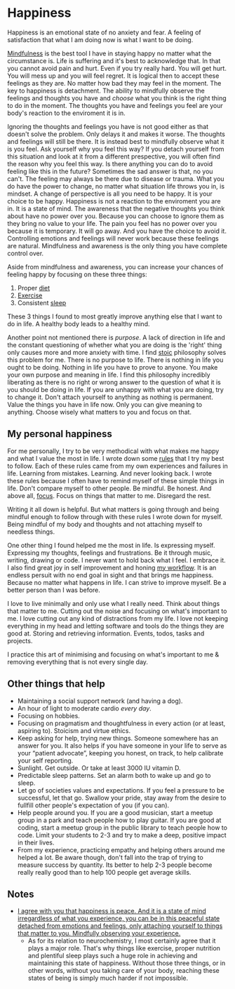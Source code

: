 # Happiness
Happiness is an emotional state of no anxiety and fear. A feeling of satisfaction that what I am doing now is what I want to be doing.

[Mindfulness](../mindfulness/mindfulness.md) is the best tool I have in staying happy no matter what the circumstance is. Life is suffering and it's best to acknowledge that. In that you cannot avoid pain and hurt. Even if you try really hard. You will get hurt. You will mess up and you will feel regret. It is logical then to accept these feelings as they are. No matter how bad they may feel in the moment. The key to happiness is detachment. The ability to mindfully observe the feelings and thoughts you have and _choose_ what you think is the right thing to do in the moment. The thoughts you have and feelings you feel are your body's reaction to the enviroment it is in.

Ignoring the thoughts and feelings you have is not good either as that doesn't solve the problem. Only delays it and makes it worse. The thoughts and feelings will still be there. It is instead best to mindfully observe what it is you feel. Ask yourself why you feel this way? If you detach yourself from this situation and look at it from a different prespective, you will often find the reason why you feel this way. Is there anything you can do to avoid feeling like this in the future? Sometimes the sad answer is that, no you can't. The feeling may always be there due to disease or trauma. What you do have the power to change, no matter what situation life throws you in, is mindset. A change of perspective is all you need to be happy. It is your choice to be happy. Happiness is not a reaction to the enviroment you are in. It is a state of mind. The awareness that the negative thoughts you think about have no power over you. Because you can choose to ignore them as they bring no value to your life. The pain you feel has no power over you because it is temporary. It will go away. And you have the choice to avoid it. Controlling emotions and feelings will never work because these feelings are natural. Mindfulness and awareness is the only thing you have complete control over.

Aside from mindfulness and awareness, you can increase your chances of feeling happy by focusing on these three things:
1. Proper [diet](../health/nutrition/nutrition.md)
2. [Exercise](../fitness/fitness.md)
3. Consistent [sleep](../sleep/sleep.md)

These 3 things I found to most greatly improve anything else that I want to do in life. A healthy body leads to a healthy mind.

Another point not mentioned there is _purpose_. A lack of direction in life and the constant questioning of whether what you are doing is the 'right' thing only causes more and more anxiety with time. I find [stoic](http://www.wikiwand.com/en/Stoicism) philosophy solves this problem for me. There is no purpose to life. There is nothing in life you ought to be doing. Nothing in life you have to prove to anyone. You make your own purpose and meaning in life. I find this philosophy incredibly liberating as there is no right or wrong answer to the question of what it is you should be doing in life. If you are unhappy with what you are doing, try to change it. Don't attach yourself to anything as nothing is permanent. Value the things you have in life now. Only you can give meaning to anything. Choose wisely what matters to you and focus on that.

## My personal happiness
For me personally, I try to be very methodical with what makes me happy and what I value the most in life. I wrote down some [rules](../focusing/rules.md) that I try my best to follow. Each of these rules came from my own experiences and failures in life. Learning from mistakes. Learning. And never looking back. I wrote these rules because I often have to remind myself of these simple things in life. Don't compare myself to other people. Be mindful. Be honest. And above all, [focus](../focusing/focusing.md). Focus on things that matter to me. Disregard the rest.

Writing it all down is helpful. But what matters is going through and being mindful enough to follow through with these rules I wrote down for myself. Being mindful of my body and thoughts and not attaching myself to needless things.

One other thing I found helped me the most in life. Is expressing myself. Expressing my thoughts, feelings and frustrations. Be it through music, writing, drawing or code. I never want to hold back what I feel. I embrace it. I also find great joy in self improvement and honing [my workflow](../sharing/my-workflow.md). It is an endless persuit with no end goal in sight and that brings me happiness. Because no matter what happens in life. I can strive to improve myself. Be a better person than I was before.

I love to live minimally and only use what I really need. Think about things that matter to me. Cutting out the noise and focusing on what's important to me. I love cutting out any kind of distractions from my life. I love not keeping everything in my head and letting software and tools do the things they are good at. Storing and retrieving information. Events, todos, tasks and projects.

I practice this art of minimising and focusing on what's important to me & removing everything that is not every single day.

## Other things that help
- Maintaining a social support network (and having a dog).
- An hour of light to moderate cardio _every day_.
- Focusing on hobbies.
- Focusing on pragmatism and thoughtfulness in every action (or at least, aspiring to). Stoicism and virtue ethics.
- Keep asking for help, trying new things. Someone somewhere has an answer for you. It also helps if you have someone in your life to serve as your “patient advocate”, keeping you honest, on track, to help calibrate your self reporting.
- Sunlight. Get outside. Or take at least 3000 IU vitamin D.
- Predictable sleep patterns. Set an alarm both to wake up and go to sleep.
- Let go of societies values and expectations. If you feel a pressure to be successful, let that go. Swallow your pride, stay away from the desire to fullfill other people's expectation of you (if you can).
- Help people around you. If you are a good musician, start a meetup group in a park and teach people how to play guitar. If you are good at coding, start a meetup group in the public library to teach people how to code. Limit your students to 2-3 and try to make a deep, positive impact in their lives.
- From my experience, practicing empathy and helping others around me helped a lot. Be aware though, don't fall into the trap of trying to measure success by quantity. Its better to help 2-3 people become really really good than to help 100 people get average skills.

## Notes
- [I agree with you that happiness is peace. And it is a state of mind irregardless of what you experience, you can be in this peaceful state detached from emotions and feelings, only attaching yourself to things that matter to you. Mindfully observing your experience.](https://www.reddit.com/r/Psychonaut/comments/8f52lr/my_thoughts_on_happiness/)
	- As for its relation to neurochemistry, I most certainly agree that it plays a major role. That's why things like exercise, proper nutrition and plentiful sleep plays such a huge role in achieving and maintaining this state of happiness. Without those three things, or in other words, without you taking care of your body, reaching these states of being is simply much harder if not impossible.